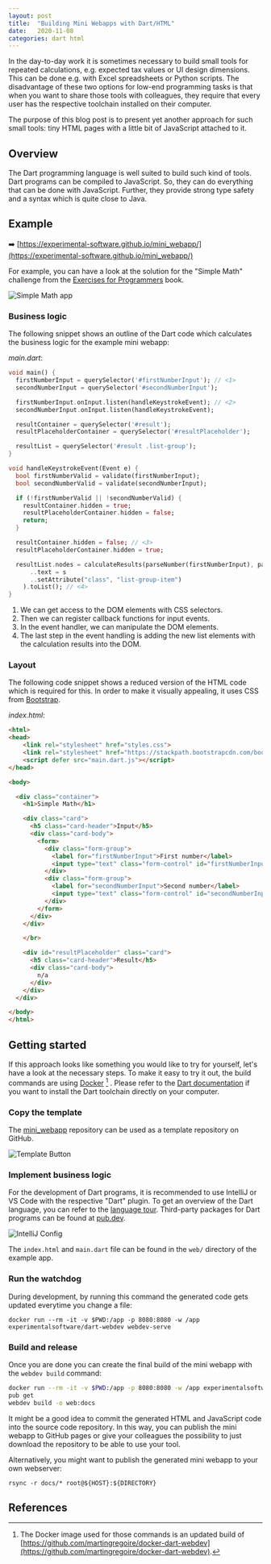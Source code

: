 ```yaml
---
layout: post
title:  "Building Mini Webapps with Dart/HTML"
date:   2020-11-08
categories: dart html
---
```


In the day-to-day work it is sometimes necessary to build small tools for repeated calculations,
e.g. expected tax values or UI design dimensions.
This can be done e.g. with Excel spreadsheets or Python scripts.
The disadvantage of these two options for low-end programming tasks is that when you want to share those tools with colleagues,
they require that every user has the respective toolchain installed on their computer.

The purpose of this blog post is to present yet another approach for such small tools:
tiny HTML pages with a little bit of JavaScript attached to it.

## Overview

The Dart programming language is well suited to build such kind of tools.
Dart programs can be compiled to JavaScript.
So, they can do everything that can be done with JavaScript.
Further, they provide strong type safety and a syntax which is quite close to Java.

## Example

➡️  [https://experimental-software.github.io/mini_webapp/](https://experimental-software.github.io/mini_webapp/)

For example, you can have a look at the solution for the "Simple Math" challenge from the [Exercises for Programmers](https://pragprog.com/titles/bhwb/exercises-for-programmers/) book.

![Simple Math app](/assets/2020/11/08/simple-math.png)

### Business logic

The following snippet shows an outline of the Dart code which calculates the business logic for the example mini webapp:

_main.dart_:

```dart
void main() {
  firstNumberInput = querySelector('#firstNumberInput'); // <1>
  secondNumberInput = querySelector('#secondNumberInput');

  firstNumberInput.onInput.listen(handleKeystrokeEvent); // <2>
  secondNumberInput.onInput.listen(handleKeystrokeEvent);

  resultContainer = querySelector('#result');
  resultPlaceholderContainer = querySelector('#resultPlaceholder');

  resultList = querySelector('#result .list-group');
}

void handleKeystrokeEvent(Event e) {
  bool firstNumberValid = validate(firstNumberInput);
  bool secondNumberValid = validate(secondNumberInput);

  if (!firstNumberValid || !secondNumberValid) {
    resultContainer.hidden = true;
    resultPlaceholderContainer.hidden = false;
    return;
  }

  resultContainer.hidden = false; // <3>
  resultPlaceholderContainer.hidden = true;

  resultList.nodes = calculateResults(parseNumber(firstNumberInput), parseNumber(secondNumberInput)).map((s) => LIElement()
      ..text = s
      ..setAttribute("class", "list-group-item")
    ).toList(); // <4>
}
```

1. We can get access to the DOM elements with CSS selectors.
2. Then we can register callback functions for input events.
3. In the event handler, we can manipulate the DOM elements.
4. The last step in the event handling is adding the new list elements with the calculation results into the DOM.

### Layout

The following code snippet shows a reduced version of the HTML code which is required for this.
In order to make it visually appealing, it uses CSS from [Bootstrap](https://getbootstrap.com/).

_index.html_:

```html
<html>
<head>
    <link rel="stylesheet" href="styles.css">
    <link rel="stylesheet" href="https://stackpath.bootstrapcdn.com/bootstrap/4.5.0/css/bootstrap.min.css" integrity="sha384-9aIt2nRpC12Uk9gS9baDl411NQApFmC26EwAOH8WgZl5MYYxFfc+NcPb1dKGj7Sk" crossorigin="anonymous">
    <script defer src="main.dart.js"></script>
</head>

<body>

  <div class="container">
    <h1>Simple Math</h1>

    <div class="card">
      <h5 class="card-header">Input</h5>
      <div class="card-body">
        <form>
          <div class="form-group">
            <label for="firstNumberInput">First number</label>
            <input type="text" class="form-control" id="firstNumberInput" placeholder="Enter first number">
          </div>
          <div class="form-group">
            <label for="secondNumberInput">Second number</label>
            <input type="text" class="form-control" id="secondNumberInput" placeholder="Enter second number">
          </div>
        </form>
      </div>
    </div>

    </br>

    <div id="resultPlaceholder" class="card">
      <h5 class="card-header">Result</h5>
      <div class="card-body">
        n/a
      </div>
    </div>
  </div>

</body>
</html>
```


## Getting started

If this approach looks like something you would like to try for yourself, let's have a look at the necessary steps.
To make it easy to try it out, the build commands are using [Docker](https://www.docker.com/) [^1] .
Please refer to the [Dart documentation](https://dart.dev/get-dart) if you want to install the Dart toolchain directly on your computer.

### Copy the template

The [mini_webapp](https://github.com/experimental-software/mini_webapp) repository can be used as a template repository on GitHub.

![Template Button](/assets/2020/11/08/template-button.png)

### Implement business logic

For the development of Dart programs, it is recommended to use IntelliJ or VS Code with the respective "Dart" plugin.
To get an overview of the Dart language, you can refer to the [language tour](https://dart.dev/guides/language/language-tour).
Third-party packages for Dart programs can be found at [pub.dev](https://pub.dev/).

![IntelliJ Config](/assets/2020/11/08/dart-settings-intellij.png)

The `index.html` and `main.dart` file can be found in the `web/` directory of the example app.

### Run the watchdog

During development, by running this command the generated code gets updated everytime you change a file:

```
docker run --rm -it -v $PWD:/app -p 8080:8080 -w /app experimentalsoftware/dart-webdev webdev-serve
```

### Build and release

Once you are done you can create the final build of the mini webapp with the `webdev build` command:

```bash
docker run --rm -it -v $PWD:/app -p 8080:8080 -w /app experimentalsoftware/dart-webdev
pub get
webdev build -o web:docs
```

It might be a good idea to commit the generated HTML and JavaScript code into the source code repository.
In this way, you can publish the mini webapp to GitHub pages or give your colleagues the possibility to just download the repository to be able to use your tool.

Alternatively, you might want to publish the generated mini webapp to your own webserver:

```
rsync -r docs/* root@${HOST}:${DIRECTORY}
```

## References

[^1]: The Docker image used for those commands is an updated build of [https://github.com/martingregoire/docker-dart-webdev](https://github.com/martingregoire/docker-dart-webdev).
